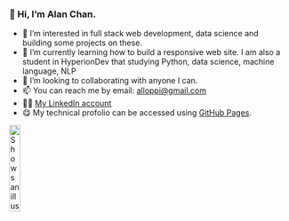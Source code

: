 ### 👋 Hi, I’m **Alan Chan**. 
- 👀 I’m interested in full stack web development, data science and building some projects on these.
- 🌱 I’m currently learning how to build a responsive web site. I am also a student in HyperionDev that studying  Python, data science, machine language, NLP
- 💞️ I’m looking to collaborating with anyone I can.
- 📫 You can reach me by email: alloppi@gmail.com
- 👨‍💻 [My LinkedIn account](https://www.linkedin.com/in/alan-ylc/)
- 😋 My technical profolio can be accessed using [GitHub Pages](https://alloppi.github.io/).
<!---
alloppi/alloppi is a ✨ special ✨ repository because its `README.md` (this file) appears on your GitHub profile.
You can click the Preview link to take a look at your changes.
--->

<picture>
  <source media="(prefers-color-scheme: dark)" srcset="https://user-images.githubusercontent.com/25423296/163456776-7f95b81a-f1ed-45f7-b7ab-8fa810d529fa.png">
  <source media="(prefers-color-scheme: light)" srcset="https://user-images.githubusercontent.com/25423296/163456779-a8556205-d0a5-45e2-ac17-42d089e3c3f8.png">
  <img alt="Shows an illustrated sun in light mode and a moon with stars in dark mode." src="https://user-images.githubusercontent.com/25423296/163456779-a8556205-d0a5-45e2-ac17-42d089e3c3f8.png" width="20%" height="20%">
</picture>


